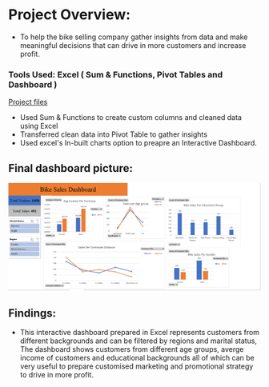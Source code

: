 # Project Overview:
* To help the bike selling company gather insights from data and make meaningful decisions that can drive in more customers and increase profit.
### Tools Used: Excel ( Sum & Functions, Pivot Tables and Dashboard )
[Project files](https://github.com/sahithitkr/bike_sales_analysis/)
* Used Sum & Functions to create custom columns and cleaned data using Excel
* Transferred clean data into Pivot Table to gather insights 
* Used excel's In-built charts option to preapre an Interactive Dashboard.

## Final dashboard picture:
![](/Image/Final.dashboard_excel.png)

## Findings:
* This interactive dashboard prepared in Excel represents customers from different backgrounds and can be filtered by regions and marital status, The dashboard shows customers from different age groups, averge income of customers and educational backgrounds all of which can be very useful to prepare customised marketing and promotional strategy to drive in more profit.
